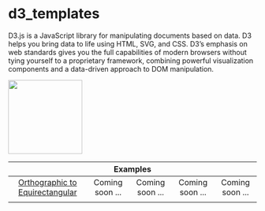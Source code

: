# d3_templates
D3.js is a JavaScript library for manipulating documents based on data. D3 helps you bring data to life using HTML, SVG, and CSS. D3’s emphasis on web standards gives you the full capabilities of modern browsers without tying yourself to a proprietary framework, combining powerful visualization components and a data-driven approach to DOM manipulation.

<img src="https://github.com/mathcodes/d3_templates/raw/main/Orthographic%20to%20Equirectangular/orthToEqui.gif" height="150px" />

<table class="tg" style="width:100%; text-align:center;">
<thead>
  <tr>
    <th class="tg-0pky" colspan="5">Examples</th>
  </tr>
</thead>
<tbody>
  <tr>
    <td class="tg-0pky" colspan="1">
      <a href="https://github.com/mathcodes/d3_templates/tree/main/Orthographic%20to%20Equirectangular">Orthographic to Equirectangular</a>
    </td>
    <td class="tg-0pky" colspan="1">
      Coming soon ... 
    </td>
    <td class="tg-0pky" colspan="1">
      Coming soon ...
    </td>
    <td class="tg-0pky" colspan="1">
      Coming soon ...   
    </td>
    <td class="tg-0pky" colspan="1">
      Coming soon ...   
    </td>
  </tr>
  <tr>
    <td class="tg-0pky"></td>
    <td class="tg-0pky"></td>
    <td class="tg-0pky"></td>
    <td class="tg-0pky"></td>
    <td class="tg-0pky"></td>
  </tr>
</tbody>
</table>
